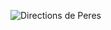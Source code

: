 ![Directions de Peres](https://github.com/Toppics/Directions-de-Peres/assets/110732997/a56f2743-2c8b-4ac3-adc3-622933c9a255)
